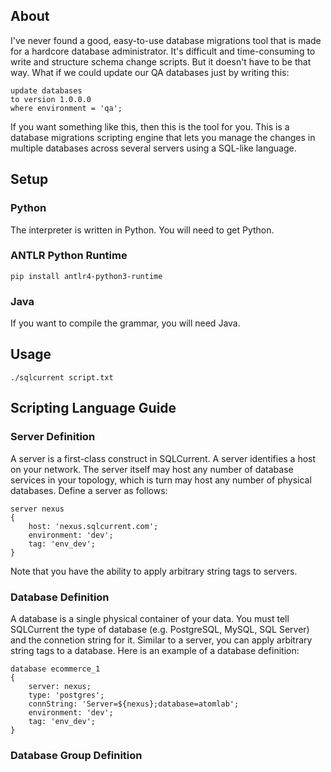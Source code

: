 ## About

I've never found a good, easy-to-use database migrations tool that is made for a hardcore database administrator.  It's difficult and time-consuming to write and structure schema change scripts.  But it doesn't have to be that way.  What if we could update our QA databases just by writing this:

	update databases
	to version 1.0.0.0
	where environment = 'qa';

If you want something like this, then this is the tool for you.  This is a database migrations scripting engine that lets you manage the changes in multiple databases across several servers using a SQL-like language.

## Setup

### Python

The interpreter is written in Python.  You will need to get Python.

### ANTLR Python Runtime

	pip install antlr4-python3-runtime

### Java

If you want to compile the grammar, you will need Java.

## Usage

	./sqlcurrent script.txt

## Scripting Language Guide

### Server Definition

A server is a first-class construct in SQLCurrent.  A server identifies a host on your network.  The server itself may host any number of database services in your topology, which is turn may host any number of physical databases.  Define a server as follows:

	server nexus
	{
		host: 'nexus.sqlcurrent.com';
		environment: 'dev';
		tag: 'env_dev';
	}

Note that you have the ability to apply arbitrary string tags to servers.

### Database Definition

A database is a single physical container of your data.  You must tell SQLCurrent the type of database (e.g. PostgreSQL, MySQL, SQL Server) and the connetion string for it.  Similar to a server, you can apply arbitrary string tags to a database.  Here is an example of a database definition:

	database ecommerce_1
	{
		server: nexus;
		type: 'postgres';
		connString: 'Server=${nexus};database=atomlab';
		environment: 'dev';
		tag: 'env_dev';
	} 


### Database Group Definition

